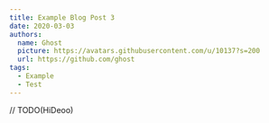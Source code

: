 ```yaml
---
title: Example Blog Post 3
date: 2020-03-03
authors:
  name: Ghost
  picture: https://avatars.githubusercontent.com/u/10137?s=200
  url: https://github.com/ghost
tags:
  - Example
  - Test
---
```


// TODO(HiDeoo)
